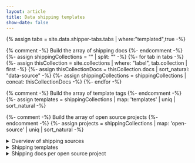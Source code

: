 ```yaml
---
layout: article
title: Data shipping templates
show-date: false
---
```


{% assign tabs = site.data.shipper-tabs.tabs | where:"templated",true -%}

{% comment -%} Build the array of shipping docs {%- endcomment -%}
{%- assign shippingCollections = "" | split: "" -%}
{%- for tab in tabs -%}
  {%- assign thisCollection = site.collections |  where: "label", tab.collection | first -%}
  {%- assign thisCollectionDocs = thisCollection.docs | sort_natural: "data-source" -%}
  {%- assign shippingCollections = shippingCollections | concat: thisCollectionDocs -%}
{%- endfor -%}

{% comment -%} Build the array of template tags {%- endcomment -%}
{%- assign templates = shippingCollections | map: 'templates' | uniq | sort_natural -%}

{%- comment -%} Build the array of open source projects {%- endcomment -%}
{%- assign projects = shippingCollections | map: 'open-source' | uniq | sort_natural -%}

<details>

<summary>
Overview of shipping sources
</summary>

{% comment -%} Generate the table of all shipping sources {%- endcomment -%}
| Source | Data | Templates | Open source projects |
|---|---|---|
{%- for doc in shippingCollections %}
| [{{ doc.data-source }}]({{doc.url | prepend: site.baseurl }}) | {{ doc.collection | split: "-" | first -}}
  | {{ doc.templates | inspect -}}
  | {%- for project in doc.open-source -%}
      [ {{- project.title -}} ]( {{- project.github-repo -}} )
      {%- unless forloop.last -%} , <br> {%- endunless -%}
    {%- endfor -%}
  |
{%- endfor %}

</details>

<details>

<summary>
Shipping templates
</summary>

This covers only data sources
(**not** shippers or community shippers).

These are the tags used in the shipping docs.
When we say "template",
we mean these docs should follow roughly the same flow.

{% for template in templates -%}
`{{template}}`
{%- unless forloop.last -%} , {% endunless -%}
{% endfor %}

{% for template in templates %}
  {%- assign docsWithThisTemplate = shippingCollections | where_exp: "doc", "doc.templates contains template" -%}

  ### Template: {{template}}

  Used in:

  {%- for doc in docsWithThisTemplate %}
    [{{doc.data-source}}]({{doc.url |  prepend: site.baseurl}})
    {%- unless forloop.last -%} , {% endunless -%}
  {% endfor %}

  {% assign thisTemplateFramework = site.data.shipper-tabs.templates | where: 'slug', template | first %}
  {% if thisTemplateFramework.outline %}

##### The framework

{{thisTemplateFramework.outline | markdownify }}

  {% endif %}

{% endfor -%}

</details>

<details>

<summary>
Shipping docs per open source project
</summary>

{% comment -%} Generate the table of open source projects {%- endcomment -%}
| Project | Used in |
|---|---|---|
{%- for project in projects %}
| {{ project.title }} / {{ project.github-repo -}}
| {%- capture docsWithThisProject -%}
    {%- assign docsWithOpenSource = shippingCollections | where_exp: "doc", "doc.open-source" -%}
    {%- for doc in docsWithOpenSource -%}
      {%- assign openSourceStringified = doc.open-source | join: "," -%}
      {%- if openSourceStringified contains project.github-repo -%}
        [{{doc.data-source}}]({{doc.url}})$$
      {%- endif -%}
    {%- endfor -%}
  {%- endcapture -%}
  {{docsWithThisProject | split: "$$" | join: "<br>"}} |
{%- endfor %}

</details>
